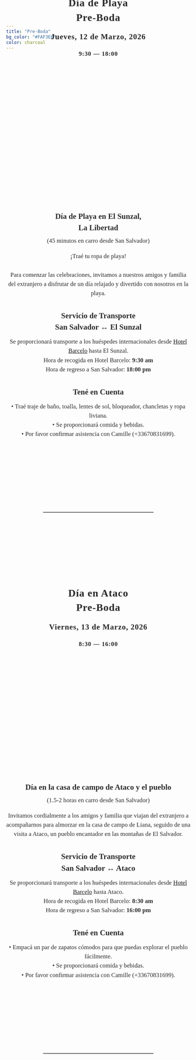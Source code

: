 ```yaml
---
title: "Pre-Boda"
bg_color: "#FAF3E0"
color: charcoal
---
```

<div id="Pre-Wedding" style="padding-top: 0px; margin-top: -230px;"> <!-- avoid empty space after auto-scrolling -->

<div style="margin-top: 80px;"></div>   <!-- add blank space above -->

<!-- Date & Location -->
<div style="
  text-align: center;
  margin: 0 20px 40px 20px;
  font-family: 'Playfair Display', serif;
  color: #2C2C2C;                          
  letter-spacing: 1px;
  line-height: 1.4;
  text-shadow: 0.5px 0.5px 1px rgba(0,0,0,0.1);
">
  <strong>
    <span style="font-size: 2em;">Día de Playa<br>Pre-Boda</span><br>
    <br>
    <span style="font-size: 1.5em;">Jueves, 12 de Marzo, 2026</span><br><br>
    <span style="font-size: 1.2em;">9:30 — 18:00</span>
  </strong>
</div>

<!-- photo of the beach location -->
<div style="
  width: 100%;
  aspect-ratio: 1.5;
  background: url('/assets/img/beach_pool_cut.png') no-repeat center center;
  background-size: cover;
  border-radius: 8px; /* optional: soften corners */
">
</div>


<!-- Beach Day Info -->
<div style="
  color: #2C2C2C;
  font-family: 'Playfair Display', serif;
  line-height: 1.5;
  text-align: center;
  max-width: 700px;
  margin: 40px auto;
">

  <!-- Beach Day Title -->
  <strong>
    <div style="font-size: 1.5em; margin-bottom: 0.3em;">
      Día de Playa en El Sunzal, <br> La Libertad
    </div>
  </strong>
  <div style="font-size: 1.2em; margin-bottom: 1em;">
    (45 minutos en carro desde San Salvador)
  </div>

  <!-- Intro Text -->
  <div style="font-size: 1.2em; margin-bottom: 2em;">
    ¡Traé tu ropa de playa! <br><br>
    Para comenzar las celebraciones, invitamos a nuestros amigos y familia del extranjero a disfrutar de un día relajado y divertido con nosotros en la playa.
  </div>

  <!-- Shuttle Service Info -->
  <strong>
    <div style="font-size: 1.5em; margin-bottom: 0.5em;">
      Servicio de Transporte <br> San Salvador ↔ El Sunzal
    </div>
  </strong>
  <div style="font-size: 1.2em; margin-bottom: 2em;">
    Se proporcionará transporte a los huéspedes internacionales desde <a href="https://maps.app.goo.gl/jkFJ23SHNEhP6SEx9" target="_blank">Hotel Barcelo</a> hasta El Sunzal. <br>
    Hora de recogida en Hotel Barcelo: <strong>9:30 am</strong> <br>
    Hora de regreso a San Salvador: <strong>18:00 pm</strong>
  </div>

  <!-- Keep in Mind -->
  <strong>
    <div style="font-size: 1.5em; margin-bottom: 0.5em;">
      Tené en Cuenta
    </div>
  </strong>
  <div style="font-size: 1.2em;">
    • Traé traje de baño, toalla, lentes de sol, bloqueador, chancletas y ropa liviana. <br>
    • Se proporcionará comida y bebidas. <br>
    • Por favor confirmar asistencia con Camille (+33670831699).
  </div>

</div>







<div style="margin-top: 200px;"></div>   <!-- add blank space above -->
<hr style="border: none; border-top: 1px solid #aaa; margin: 40px auto; width: 60%;">
<div style="margin-top: 200px;"></div>   <!-- add blank space above -->








<!-- Date & Location -->
<div style="
  text-align: center;
  margin: 0 20px 40px 20px;
  font-family: 'Playfair Display', serif;
  color: #2C2C2C;                          
  letter-spacing: 1px;
  line-height: 1.4;
  text-shadow: 0.5px 0.5px 1px rgba(0,0,0,0.1);
">
  <strong>
    <span style="font-size: 2em;">Día en Ataco<br>Pre-Boda</span><br>
    <br>
    <span style="font-size: 1.5em;">Viernes, 13 de Marzo, 2026</span><br><br>
    <span style="font-size: 1.2em;">8:30 — 16:00</span>
  </strong>
</div>

<!-- photo of the location -->
<div style="
  width: 100%;
  aspect-ratio: 16 / 9;
  background: url('/assets/img/ataco.jpg') no-repeat center center;
  background-size: cover;
  border-radius: 8px; /* optional: soften corners */
">
</div>


<!-- Ataco Day Info -->
<div style="
  color: #2C2C2C;
  font-family: 'Playfair Display', serif;
  line-height: 1.5;
  text-align: center;
  max-width: 700px;
  margin: 40px auto;
">

  <!-- Ataco Day Title -->
  <strong>
    <div style="font-size: 1.5em; margin-bottom: 0.3em;">
      Día en la casa de campo de Ataco y el pueblo
    </div>
  </strong>
  <div style="font-size: 1.2em; margin-bottom: 1em;">
    (1.5-2 horas en carro desde San Salvador)
  </div>

  <!-- Intro Text -->
  <div style="font-size: 1.2em; margin-bottom: 2em;">
    Invitamos cordialmente a los amigos y familia que viajan del extranjero a acompañarnos para almorzar en la casa de campo de Liana, seguido de una visita a Ataco, un pueblo encantador en las montañas de El Salvador.
  </div>

  <!-- Shuttle Service Info -->
  <strong>
    <div style="font-size: 1.5em; margin-bottom: 0.5em;">
      Servicio de Transporte <br> San Salvador ↔ Ataco
    </div>
  </strong>
  <div style="font-size: 1.2em; margin-bottom: 2em;">
    Se proporcionará transporte a los huéspedes internacionales desde <a href="https://maps.app.goo.gl/jkFJ23SHNEhP6SEx9" target="_blank">Hotel Barcelo</a> hasta Ataco. <br>
    Hora de recogida en Hotel Barcelo: <strong>8:30 am</strong> <br>
    Hora de regreso a San Salvador: <strong>16:00 pm</strong>
  </div>

  <!-- Keep in Mind -->
  <strong>
    <div style="font-size: 1.5em; margin-bottom: 0.5em;">
      Tené en Cuenta
    </div>
  </strong>
  <div style="font-size: 1.2em;">
    • Empacá un par de zapatos cómodos para que puedas explorar el pueblo fácilmente.<br>
    • Se proporcionará comida y bebidas.<br>
    • Por favor confirmar asistencia con Camille (+33670831699).
  </div>

</div>

<div style="margin-top: 200px;"></div>   <!-- add blank space above -->
<hr style="border: none; border-top: 1px solid #aaa; margin: 40px auto; width: 60%;">